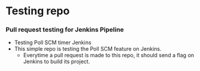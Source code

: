 # Testing repo
### Pull request testing for Jenkins Pipeline
 - Testing Poll SCM timer Jenkins
 - This simple repo is testing the Poll SCM feature on Jenkins. 
   - Everytime a pull request is made to this repo, it should send a flag on Jenkins to build its project.	
